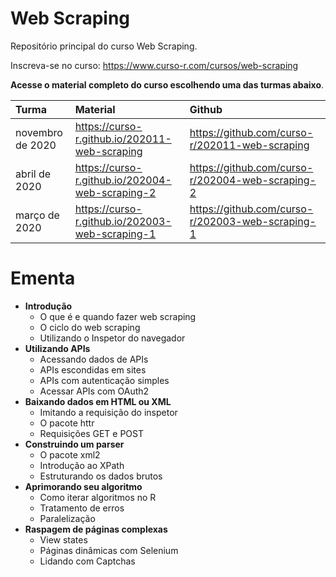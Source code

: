 
# Web Scraping

<!-- README.md is generated from README.Rmd. Please edit that file -->

Repositório principal do curso Web Scraping.

Inscreva-se no curso:
<a href="https://www.curso-r.com/cursos/web-scraping" class="uri">https://www.curso-r.com/cursos/web-scraping</a>

**Acesse o material completo do curso escolhendo uma das turmas
abaixo**.

| Turma            | Material                                                                                                                  | Github                                                                                                                      |
|:-----------------|:--------------------------------------------------------------------------------------------------------------------------|:----------------------------------------------------------------------------------------------------------------------------|
| novembro de 2020 | <a href="https://curso-r.github.io/202011-web-scraping" class="uri">https://curso-r.github.io/202011-web-scraping</a>     | <a href="https://github.com/curso-r/202011-web-scraping" class="uri">https://github.com/curso-r/202011-web-scraping</a>     |
| abril de 2020    | <a href="https://curso-r.github.io/202004-web-scraping-2" class="uri">https://curso-r.github.io/202004-web-scraping-2</a> | <a href="https://github.com/curso-r/202004-web-scraping-2" class="uri">https://github.com/curso-r/202004-web-scraping-2</a> |
| março de 2020    | <a href="https://curso-r.github.io/202003-web-scraping-1" class="uri">https://curso-r.github.io/202003-web-scraping-1</a> | <a href="https://github.com/curso-r/202003-web-scraping-1" class="uri">https://github.com/curso-r/202003-web-scraping-1</a> |

# Ementa

-   **Introdução**
    -   O que é e quando fazer web scraping
    -   O ciclo do web scraping
    -   Utilizando o Inspetor do navegador
-   **Utilizando APIs**
    -   Acessando dados de APIs
    -   APIs escondidas em sites
    -   APIs com autenticação simples
    -   Acessar APIs com OAuth2
-   **Baixando dados em HTML ou XML**
    -   Imitando a requisição do inspetor
    -   O pacote httr
    -   Requisições GET e POST
-   **Construindo um parser**
    -   O pacote xml2
    -   Introdução ao XPath
    -   Estruturando os dados brutos
-   **Aprimorando seu algoritmo**
    -   Como iterar algoritmos no R
    -   Tratamento de erros
    -   Paralelização
-   **Raspagem de páginas complexas**
    -   View states
    -   Páginas dinâmicas com Selenium
    -   Lidando com Captchas
